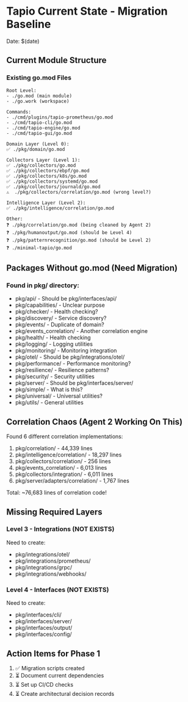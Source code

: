 # Tapio Current State - Migration Baseline

Date: $(date)

## Current Module Structure

### Existing go.mod Files

```
Root Level:
- ./go.mod (main module)
- ./go.work (workspace)

Commands:
- ./cmd/plugins/tapio-prometheus/go.mod
- ./cmd/tapio-cli/go.mod
- ./cmd/tapio-engine/go.mod
- ./cmd/tapio-gui/go.mod

Domain Layer (Level 0):
✅ ./pkg/domain/go.mod

Collectors Layer (Level 1):
✅ ./pkg/collectors/go.mod
✅ ./pkg/collectors/ebpf/go.mod
✅ ./pkg/collectors/k8s/go.mod
✅ ./pkg/collectors/systemd/go.mod
✅ ./pkg/collectors/journald/go.mod
⚠️  ./pkg/collectors/correlation/go.mod (wrong level?)

Intelligence Layer (Level 2):
✅ ./pkg/intelligence/correlation/go.mod

Other:
❓ ./pkg/correlation/go.mod (being cleaned by Agent 2)
❓ ./pkg/humanoutput/go.mod (should be Level 4)
❓ ./pkg/patternrecognition/go.mod (should be Level 2)
❓ ./minimal-tapio/go.mod
```

## Packages Without go.mod (Need Migration)

### Found in pkg/ directory:
- pkg/api/ - Should be pkg/interfaces/api/
- pkg/capabilities/ - Unclear purpose
- pkg/checker/ - Health checking?
- pkg/discovery/ - Service discovery?
- pkg/events/ - Duplicate of domain?
- pkg/events_correlation/ - Another correlation engine
- pkg/health/ - Health checking
- pkg/logging/ - Logging utilities
- pkg/monitoring/ - Monitoring integration
- pkg/otel/ - Should be pkg/integrations/otel/
- pkg/performance/ - Performance monitoring?
- pkg/resilience/ - Resilience patterns?
- pkg/security/ - Security utilities
- pkg/server/ - Should be pkg/interfaces/server/
- pkg/simple/ - What is this?
- pkg/universal/ - Universal utilities?
- pkg/utils/ - General utilities

## Correlation Chaos (Agent 2 Working On This)

Found 6 different correlation implementations:
1. pkg/correlation/ - 44,339 lines
2. pkg/intelligence/correlation/ - 18,297 lines
3. pkg/collectors/correlation/ - 256 lines
4. pkg/events_correlation/ - 6,013 lines
5. pkg/collectors/integration/ - 6,011 lines
6. pkg/server/adapters/correlation/ - 1,767 lines

Total: ~76,683 lines of correlation code!

## Missing Required Layers

### Level 3 - Integrations (NOT EXISTS)
Need to create:
- pkg/integrations/otel/
- pkg/integrations/prometheus/
- pkg/integrations/grpc/
- pkg/integrations/webhooks/

### Level 4 - Interfaces (NOT EXISTS)
Need to create:
- pkg/interfaces/cli/
- pkg/interfaces/server/
- pkg/interfaces/output/
- pkg/interfaces/config/

## Action Items for Phase 1

1. ✅ Migration scripts created
2. ⏳ Document current dependencies
3. ⏳ Set up CI/CD checks
4. ⏳ Create architectural decision records